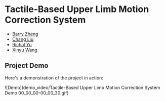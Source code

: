 # Tactile-Based Upper Limb Motion Correction System

- [Barry Zheng](https://github.com/wxzheng25)
- [Chang Liu]()
- [Richal Yu]()
- [Xinyu Wang]()

## Project Demo

Here's a demonstration of the project in action:

![Demo](demo_video/Tactile-Based Upper Limb Motion Correction System Demo 00_00_00-00_00_30.gif)
